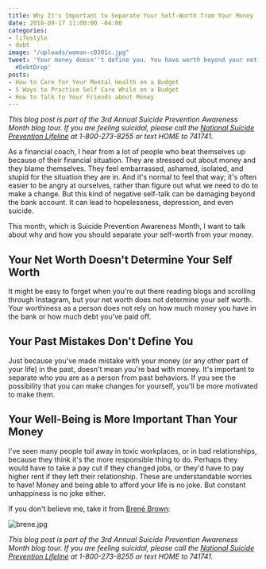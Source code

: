```yaml
---
title: Why It's Important to Separate Your Self-Worth from Your Money
date: 2018-09-17 11:00:00 -04:00
categories:
- lifestyle
- debt
image: "/uploads/woman-c0301c.jpg"
tweet: 'Your money doesn''t define you. You have worth beyond your net worth. #EndTheStigma
  #DebtDrop'
posts:
- How to Care for Your Mental Health on a Budget
- 5 Ways to Practice Self Care While on a Budget
- How to Talk to Your Friends about Money
---
```


*This blog post is part of the 3rd Annual Suicide Prevention Awareness Month blog tour. If you are feeling suicidal, please call the [National Suicide Prevention Lifeline](https://suicidepreventionlifeline.org/) at 1-800-273-8255 or text HOME to 741741.*

As a financial coach, I hear from a lot of people who beat themselves up because of their financial situation. They are stressed out about money and they blame themselves. They feel embarrassed, ashamed, isolated, and stupid for the situation they are in. And it's normal to feel that way; it's often easier to be angry at ourselves, rather than figure out what we need to do to make a change. But this kind of negative self-talk can be damaging beyond the bank account. It can lead to hopelessness, depression, and even suicide.

This month, which is Suicide Prevention Awareness Month, I want to talk about why and how you should separate your self-worth from your money.

## Your Net Worth Doesn't Determine Your Self Worth

It might be easy to forget when you're out there reading blogs and scrolling through Instagram, but your net worth does not determine your self worth. Your worthiness as a person does not rely on how much money you have in the bank or how much debt you've paid off. 

## Your Past Mistakes Don't Define You

Just because you've made mistake with your money (or any other part of your life) in the past, doesn't mean you're bad with money. It's important to separate who you are as a person from past behaviors. If you see the possibility that you can make changes for yourself, you'll be more motivated to make them.

## Your Well-Being is More Important Than Your Money

I've seen many people toil away in toxic workplaces, or in bad relationships, because they think it's the more responsible thing to do. Perhaps they would have to take a pay cut if they changed jobs, or they'd have to pay higher rent if they left their relationship. These are understandable worries to have! Money and being able to afford your life is no joke. But constant unhappiness is no joke either.

If you don't believe me, take it from [Brené Brown](https://brenebrown.com/):

![brene.jpg](/uploads/brene.jpg)

*This blog post is part of the 3rd Annual Suicide Prevention Awareness Month blog tour. If you are feeling suicidal, please call the [National Suicide Prevention Lifeline](https://suicidepreventionlifeline.org/) at 1-800-273-8255 or text HOME to 741741.*
